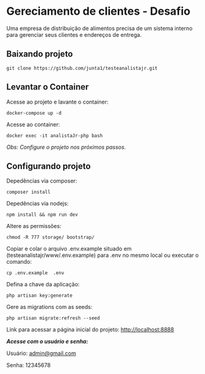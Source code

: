 # Gereciamento de clientes - Desafio
Uma empresa de distribuição de alimentos precisa de um sistema interno para gerenciar seus clientes e endereços de entrega.

## Baixando projeto

`git clone https://github.com/junta1/testeanalistajr.git`

## Levantar o Container

Acesse ao projeto e lavante o container: 

`docker-compose up -d`

Acesse ao container: 

`docker exec -it analistaJr-php bash`

_Obs: Configure o projeto nos próximos passos._ 

## Configurando projeto

Depedências via composer:

`composer install`

Depedências via nodejs:

`npm install && npm run dev`


Altere as permissões:

`chmod -R 777 storage/ bootstrap/`

Copiar e colar o arquivo .env.example 
situado em (testeanalistajr/www/.env.example) para .env no mesmo local ou executar o comando:

`cp .env.example  .env`

Defina a chave da aplicação:

`php artisan key:generate`

Gere as migrations com as seeds:

`php artisan migrate:refresh --seed`

Link para acessar a página inicial do projeto: <http://localhost:8888>

***Acesse com o usuário e senha:***

Usuário: admin@gmail.com

Senha: 12345678
